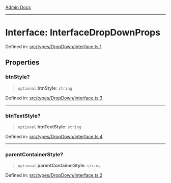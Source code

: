 [Admin Docs](/)

***

# Interface: InterfaceDropDownProps

Defined in: [src/types/DropDown/interface.ts:1](https://github.com/PalisadoesFoundation/talawa-admin/blob/main/src/types/DropDown/interface.ts#L1)

## Properties

### btnStyle?

> `optional` **btnStyle**: `string`

Defined in: [src/types/DropDown/interface.ts:3](https://github.com/PalisadoesFoundation/talawa-admin/blob/main/src/types/DropDown/interface.ts#L3)

***

### btnTextStyle?

> `optional` **btnTextStyle**: `string`

Defined in: [src/types/DropDown/interface.ts:4](https://github.com/PalisadoesFoundation/talawa-admin/blob/main/src/types/DropDown/interface.ts#L4)

***

### parentContainerStyle?

> `optional` **parentContainerStyle**: `string`

Defined in: [src/types/DropDown/interface.ts:2](https://github.com/PalisadoesFoundation/talawa-admin/blob/main/src/types/DropDown/interface.ts#L2)
